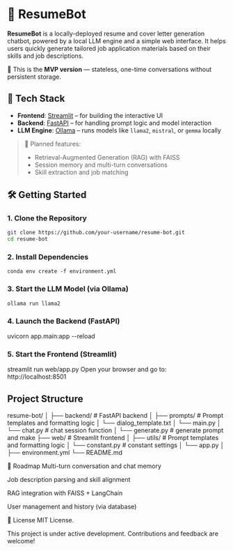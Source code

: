 # 📄 ResumeBot

**ResumeBot** is a locally-deployed resume and cover letter generation chatbot, powered by a local LLM engine and a simple web interface. It helps users quickly generate tailored job application materials based on their skills and job descriptions.

🚀 This is the **MVP version** — stateless, one-time conversations without persistent storage.

## 🔧 Tech Stack

- **Frontend**: [Streamlit](https://streamlit.io/) – for building the interactive UI
- **Backend**: [FastAPI](https://fastapi.tiangolo.com/) – for handling prompt logic and model interaction
- **LLM Engine**: [Ollama](https://ollama.com/) – runs models like `llama2`, `mistral`, or `gemma` locally

> 🧭 Planned features:
> - Retrieval-Augmented Generation (RAG) with FAISS
> - Session memory and multi-turn conversations
> - Skill extraction and job matching

## 🛠️ Getting Started

### 1. Clone the Repository

```bash
git clone https://github.com/your-username/resume-bot.git
cd resume-bot
```
### 2. Install Dependencies
```
conda env create -f environment.yml
```
### 3. Start the LLM Model (via Ollama)
    ollama run llama2

### 4. Launch the Backend (FastAPI)

uvicorn app.main:app --reload


### 5. Start the Frontend (Streamlit)
streamlit run web/app.py
Open your browser and go to: http://localhost:8501

## Project Structure

resume-bot/
│
├── backend/                  # FastAPI backend
│        ├── prompts/              # Prompt templates and formatting logic
│           └── dialog_template.txt
│   └── main.py
│   └── chat.py               # chat session function
│   └── generate.py           # generate prompt and make
├── web/                  # Streamlit frontend
│        ├── utils/              # Prompt templates and formatting logic
│               └── constant.py # constant settings
│   └── app.py
│
├── environment.yml
└── README.md

🚧 Roadmap
 Multi-turn conversation and chat memory

 Job description parsing and skill alignment

 RAG integration with FAISS + LangChain

 User management and history (via database)

📄 License
MIT License.

This project is under active development. Contributions and feedback are welcome!
